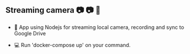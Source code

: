 ## Streaming camera :camera: :camera: :eyes:

- :rocket: App using Nodejs for streaming local camera, recording and sync to Google Drive

- :computer: Run 'docker-compose up' on your command.
